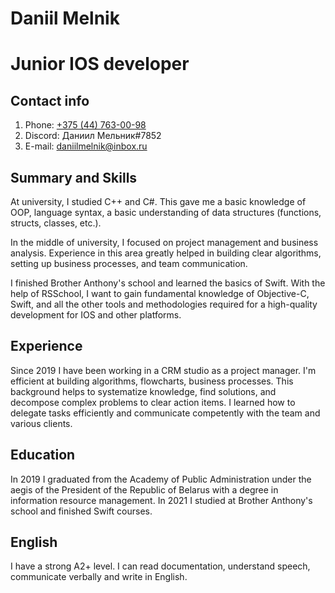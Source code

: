 # **Daniil Melnik**

# **Junior IOS developer**

## **Contact info**

1.  Phone:  [+375 (44) 763-00-98](callto:+375447630098)
2.  Discord: Даниил Мельник#7852
3.  E-mail: [daniilmelnik@inbox.ru](mailto:daniilmelnik@inbox.ru)

## **Summary and Skills**

At university, I studied C++ and C#. This gave me a basic knowledge of OOP, language syntax, a basic understanding of data structures (functions, structs, classes, etc.).

In the middle of university, I focused on project management and business analysis. Experience in this area greatly helped in building clear algorithms, setting up business processes, and team communication.

I finished Brother Anthony's school and learned the basics of Swift. With the help of RSSchool, I want to gain fundamental knowledge of Objective-C, Swift, and all the other tools and methodologies required for a high-quality development for IOS and other platforms.

## **Experience**

Since 2019 I have been working in a CRM studio as a project manager. I'm efficient at building algorithms, flowcharts, business processes. This background helps to systematize knowledge, find solutions, and decompose complex problems to clear action items. I learned how to delegate tasks efficiently and communicate competently with the team and various clients.

## **Education**
In 2019 I graduated from the Academy of Public Administration under the aegis of the President of the Republic of Belarus with a degree in information resource management.
In 2021 I studied at Brother Anthony's school and finished Swift courses.
## **English**
I have a strong A2+ level.
I can read documentation, understand speech, communicate verbally and write in English.

